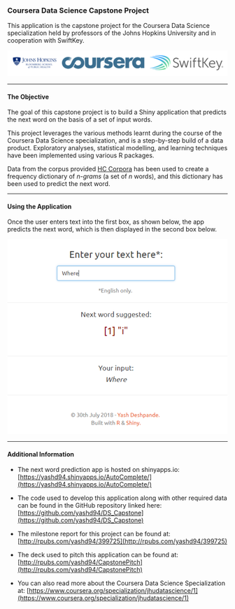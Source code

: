 ### Coursera Data Science Capstone Project


This application is the capstone project for the Coursera Data Science specialization held by professors of the Johns Hopkins University and in cooperation with SwiftKey.

![SwiftKey, Bloomberg & Coursera Logo](logos.png)

******

#### The Objective

The goal of this capstone project is to build a Shiny application that predicts the next word on the basis of a set of input words. 

This project leverages the various methods learnt during the course of the Coursera Data Science specialization, and is a step-by-step build of a data product. Exploratory analyses, statistical modelling, and learning techniques have been implemented using various R packages. 

Data from the corpus provided [HC Corpora](http://www.corpora.heliohost.org/) has been used to create a frequency dictionary of _n-grams_ (a set of _n_ words), and this dictionary has been used to predict the next word. 

******

#### Using the Application


Once the user enters text into the first box, as shown below, the app predicts the next word, which is then displayed in the second box below.

![Application Screenshot](app-screenshot.png)

******

#### Additional Information


* The next word prediction app is hosted on shinyapps.io: [https://yashd94.shinyapps.io/AutoComplete/](https://yashd94.shinyapps.io/AutoComplete/)

* The code used to develop this application along with other required data can be found in the GitHub repository linked here: [https://github.com/yashd94/DS_Capstone](https://github.com/yashd94/DS_Capstone)

* The milestone report for this project can be found at: [http://rpubs.com/yashd94/399725](http://rpubs.com/yashd94/399725)

* The deck used to pitch this application can be found at: [http://rpubs.com/yashd94/CapstonePitch](http://rpubs.com/yashd94/CapstonePitch)

* You can also read more about the Coursera Data Science Specialization at: [https://www.coursera.org/specialization/jhudatascience/1](https://www.coursera.org/specialization/jhudatascience/1)

